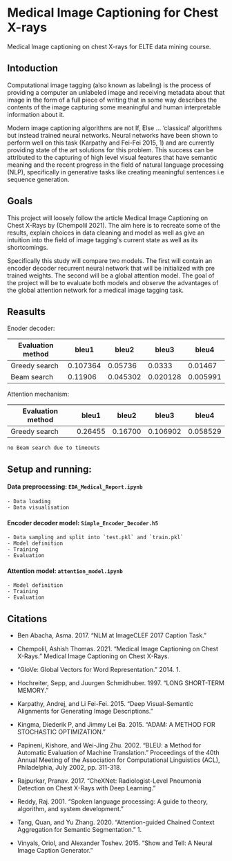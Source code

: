# Medical Image Captioning for Chest X-rays

Medical Image captioning on chest X-rays for ELTE data mining course.

## Intoduction

Computational image tagging (also known as labeling)  is the process of providing a computer an unlabeled image and receiving metadata about that image in the form of a full piece of writing that in some way describes the contents of the image capturing some meaningful and human interpretable information about it.

Modern image captioning algorithms are not If, Else ... ‘classical’ algorithms but instead trained neural networks. Neural networks have been shown to perform well on this task (Karpathy and Fei-Fei 2015, 1) and are currently providing state of the art solutions for this problem. This success can be attributed to the capturing of high level visual features that have semantic meaning and the recent progress in the field of natural language processing (NLP), specifically in generative tasks like creating meaningful sentences i.e sequence generation.

## Goals

This project will loosely follow the article Medical Image Captioning on Chest X-Rays by (Chempolil 2021). The aim here is to recreate some of the results, explain choices in data cleaning and model as well as give an intuition into the field of image tagging's current state as well as its shortcomings. 

Specifically this study will compare two models. The first will contain an encoder decoder recurrent neural network that will be initialized with pre trained weights. The second will be a global attention model. The goal of the project will be to evaluate  both models and observe the advantages of the global attention network for a medical image tagging task.

## Reasults

Enoder decoder:

| Evaluation method | bleu1 | bleu2  | bleu3 | bleu4 |
| ------------- | ------------- | ------------- | ------------- | ----------- |
| Greedy search  | 0.107364 | 0.05736  | 0.0333 | 0.01467 |
| Beam search  | 0.11906  | 0.045302  | 0.020128  | 0.005991 |


Attention mechanism:

| Evaluation method | bleu1 | bleu2  | bleu3 | bleu4 |
| ------------- | ------------- | ------------- | ------------- | ----------- |
| Greedy search  | 0.26455 | 0.16700  | 0.106902 | 0.058529 |
`no Beam search due to timeouts`




## Setup and running:

  #### Data preprocessing: `EDA_Medical_Report.ipynb`
    - Data loading 
    - Data visualisation
  #### Encoder decoder model: `Simple_Encoder_Decoder.h5`
    - Data sampling and split into `test.pkl` and `train.pkl`
    - Model definition
    - Training
    - Evaluation
  #### Attention model: `attention_model.ipynb`
    - Model definition
    - Training
    - Evaluation

## Citations

- Ben Abacha, Asma. 2017. “NLM at ImageCLEF 2017 Caption Task.”

- Chempolil, Ashish Thomas. 2021. “Medical Image Captioning on Chest X-Rays.” Medical Image Captioning on Chest X-Rays.

- “GloVe: Global Vectors for Word Representation.” 2014. 1.

- Hochreiter, Sepp, and Juurgen Schmidhuber. 1997. “LONG SHORT-TERM MEMORY.”

- Karpathy, Andrej, and Li Fei-Fei. 2015. “Deep Visual-Semantic Alignments for Generating Image Descriptions.”

- Kingma, Diederik P, and Jimmy Lei Ba. 2015. “ADAM: A METHOD FOR STOCHASTIC OPTIMIZATION.”

- Papineni, Kishore, and Wei-Jing Zhu. 2002. “BLEU: a Method for Automatic Evaluation of Machine Translation.” Proceedings of the 40th Annual Meeting of the Association for Computational Linguistics (ACL), Philadelphia, July 2002, pp. 311-318.

- Rajpurkar, Pranav. 2017. “CheXNet: Radiologist-Level Pneumonia Detection on Chest X-Rays with Deep Learning.”

- Reddy, Raj. 2001. “Spoken language processing: A guide to theory, algorithm, and system development.”

- Tang, Quan, and Yu Zhang. 2020. “Attention-guided Chained Context Aggregation for Semantic Segmentation.” 1.

- Vinyals, Oriol, and Alexander Toshev. 2015. “Show and Tell: A Neural Image Caption Generator.”